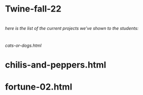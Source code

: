 # Twine-fall-22
# <h6>here is the list of the current projects we've shown to the students:</h6>
# <h6>cats-or-dogs.html 
# chilis-and-peppers.html 
# fortune-02.html</h6>
# 
# 
#
#
#
